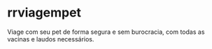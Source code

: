 # rrviagempet
Viage com seu pet de forma segura e sem burocracia, com todas as vacinas e laudos necessários.
